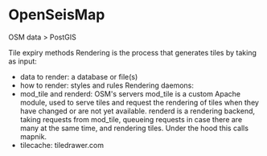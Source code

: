 # OpenSeisMap
OSM data > PostGIS

Tile expiry methods
Rendering is the process that generates tiles by taking as input:
- data to render: a database or file(s)
- how to render: styles and rules
Rendering daemons:
- mod_tile and renderd: OSM's servers
    mod_tile is a custom Apache module, used to serve tiles and request the rendering of tiles when they have changed or are not yet available.
    renderd is a rendering backend, taking requests from mod_tile, queueing requests in case there are many at the same time, and rendering tiles. Under the hood this calls mapnik.
- tilecache: tiledrawer.com
